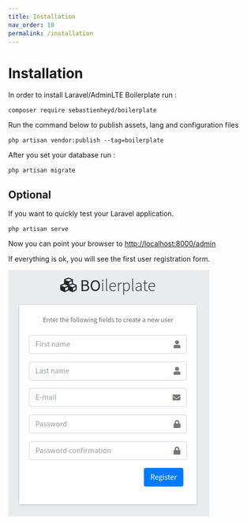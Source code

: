 ```yaml
---
title: Installation
nav_order: 10
permalink: /installation
---
```


# Installation

In order to install Laravel/AdminLTE Boilerplate run :

```
composer require sebastienheyd/boilerplate
```

Run the command below to publish assets, lang and configuration files

```
php artisan vendor:publish --tag=boilerplate
```

After you set your database run :

```
php artisan migrate
```

## Optional

If you want to quickly test your Laravel application.

```
php artisan serve
```

Now you can point your browser to [http://localhost:8000/admin](http://localhost:8000/admin)

If everything is ok, you will see the first user registration form.

![](assets/img/register.png)
